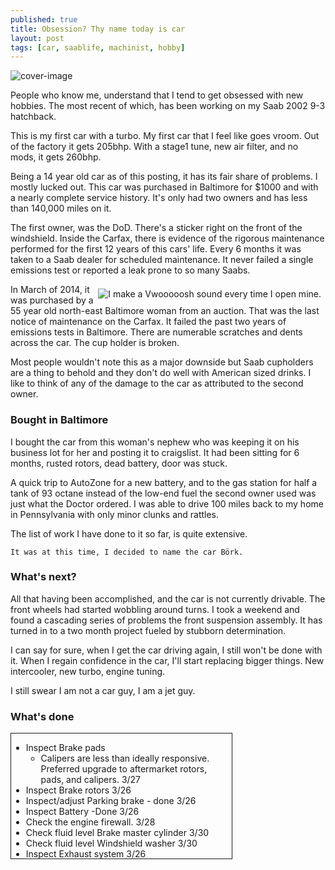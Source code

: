 ```yaml
---
published: true
title: Obsession? Thy name today is car
layout: post
tags: [car, saablife, machinist, hobby]
---
```

![cover-image](https://dl.dropboxusercontent.com/u/2959356/blog/P_20160328_131920.jpg)

People who know me, understand that I tend to get obsessed with new hobbies. The most recent of which, has been working on my Saab 2002 9-3 hatchback.

This is my first car with a turbo. My first car that I feel like goes vroom. Out of the factory it gets 205bhp. With a stage1 tune, new air filter, and no mods, it gets 260bhp.

Being a 14 year old car as of this posting, it has its fair share of problems. I mostly lucked out. This car was purchased in Baltimore for $1000 and with a nearly complete service history. It's only had two owners and has less than 140,000 miles on it.

The first owner, was the DoD. There's a sticker right on the front of the windshield. Inside the Carfax, there is evidence of the rigorous maintenance performed for the first 12 years of this cars' life. Every 6 months it was taken to a Saab dealer for scheduled maintenance. It never failed a single emissions test or reported a leak prone to so many Saabs.


<div  markdown="1" style="float: right ;margin: 7px">
<img src="http://i.imgur.com/kUWMRkK.gif" alt="I make a Vwooooosh sound every time I open mine.">
</div>

In March of 2014, it was purchased by a 55 year old north-east Baltimore woman from an auction. That was the last notice of maintenance on the Carfax. It failed the past two years of emissions tests in Baltimore. There are numerable scratches and dents across the car. The cup holder is broken.

Most people wouldn't note this as a major downside but Saab cupholders are a thing to behold and they don't do well with American sized drinks.
I like to think of any of the damage to the car as attributed to the second owner.


### Bought in Baltimore
I bought the car from this woman's nephew who was keeping it on his business lot for her and posting it to craigslist. It had been sitting for 6 months, rusted rotors, dead battery, door was stuck.

A quick trip to AutoZone for a new battery, and to the gas station for half a tank of 93 octane instead of the low-end fuel the second owner used was just what the Doctor ordered. I was able to drive 100 miles back to my home in Pennsylvania with only minor clunks and rattles.

The list of work I have done to it so far, is quite extensive.

`It was at this time, I decided to name the car Börk.`

### What's next?
All that having been accomplished, and the car is not currently drivable. The front wheels had started wobbling around turns. I took a weekend and found a cascading series of problems the front suspension assembly. It has turned in to a two month project fueled by stubborn determination.

I can say for sure, when I get the car driving again, I still won't be done with it. When I regain confidence in the car, I'll start replacing bigger things. New intercooler, new turbo, engine tuning.

I still swear I am not a car guy, I am a jet guy.


### What's done
<div style="align=center;height: 200px;width: 70%;border: 1px solid;overflow: auto">
<ul>
    <li> Inspect Brake pads
        <ul>
            <li> Calipers are less than ideally responsive. Preferred upgrade to aftermarket rotors, pads, and calipers. 3/27
        </ul>
    <li> Inspect Brake rotors 3/26
    <li> Inspect/adjust Parking brake - done 3/26
    <li> Inspect Battery -Done 3/26
    <li> Check the engine firewall. 3/28
    <li> Check fluid level Brake master cylinder 3/30
    <li> Check fluid level Windshield washer 3/30
    <li> Inspect Exhaust system 3/26
    <li> Inspect Seat belts 3/26
    <li> Inspect Automatic transmission fluid 3/27
    <li> Replace Cabin air filter - Done recently by technicians
    <li> Perform Road test 3/26
    <li> Inspect Supplemental Restraint System (SRS) - How would I even check this?? 3/28
    <li> Check backup lights 3/29
    <li> Check the car doesn’t move forward or backward while parking brake is engaged. 3/29
    <li> Headlights & fog lights
        <ul>
            <li> Driver side brake light stuck on. (flicked it, all better!) 3/30
            <li> Replaced Headlight relay, high-beams work now 4/10
        </ul>
    <li> Inspect Coolant 3/31
    <li> Get AM/FM bluetooth transmitter to fill cigarette plug. 3/31
    <li> Properly affix the tag to the car. - Currently Ziptied
        <ul>
            <li>(nothing wrong with zipties), keeping this fix.</li>
        </ul>
    <li> Check Wiper/fluid 3/30 - (need to unclog passenger side, but passable)
    <li> Change Airfilter  3/31
    <li> Replace Sparkplugs 3/31 - Manual says 0.95mm, internet says 1mm gap, take pictures.
    <li> Install new oil cap 3/31
    <li> Adjust Headlights & fog lights 3/31
    <li> Clean A/C drain hose. Condensation drains. - Drips as normally expected.
    <li> Check License Plate Lamp
    <li> Inspect/rotate Wheels & tires  4/6
        <ul>
            <li> Tires inspected, are crap. Added to the “desires” list.
            <li> Tested by driving relatively hard on them.
        <ul>
    <li> Driver side high beam bulb out.  -replaced Relay 4/11
    <li> Inspect Brake lines, hoses & connections 4/11
    <li> SID buttons are sticky. - Through use, slowly becoming unstuck. 4/12
    <li> Replace Oil filter 4/22
    <li> Plug is round. Need to get it off.
    <li> Change Engine oil 4L 4/22
    <li> PCV valve 4/22
    <li> Zipties holding the muffler on to the car, replace with metal zipties. 5/14/2016
    <li> Plastic ones are holding on just fine.
    <li> Inspect Steering operation, tie rod ends, steering gearbox & boots 5/19, needs repair
    <li> Replace Shocks. 5/31
    <li> New Rotors and brakes. 100% complete 5/31
    <li> 5/14/2016 Front rotors and brakes done. Rear, coming up.
    <li> Replace Ball joints tie-rod ends 6/10
    <li> Replace Control Arms/bushings 6/10
</ul>
</div>
